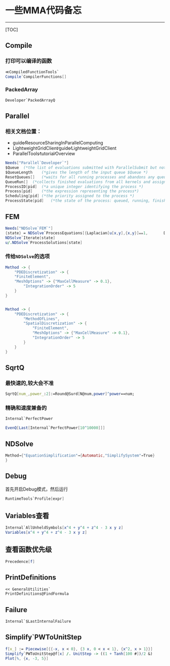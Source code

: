 # 一些MMA代码备忘

-------
[TOC]

## Compile

### 打印可以编译的函数

```Mathematica
≪CompiledFunctionTools`
Compile`CompilerFunctions[]
```

### PackedArray

```Mathematica
Developer`PackedArrayQ
```

## Parallel

### 相关文档位置：

- guide∕ResourceSharingInParallelComputing
- LightweightGridClient∕guide∕LightweightGridClient
- ParallelTools∕tutorial∕Overview


```Mathematica
Needs["Parallel`Developer`"]
$Queue	(*the list of evaluations submitted with ParallelSubmit but not yet assigned to an available kernel*)
$QueueLength	(*gives the length of the input queue $Queue *)
ResetQueues[]	(*waits for all running processes and abandons any queued processes*)
QueueRun[]	(*collects finished evaluations from all kernels and assign new ones from the queue *)
ProcessID[pid]	(*a unique integer identifying the process *)
Process[pid]	(*the expression representing the process*)
Scheduling[pid]	(*the priority assigned to the process *)
ProcessState[pid]	(*the state of the process: queued, running, finished*)
```

## FEM

```Mathematica
Needs["NDSolve`FEM`"]
{state} = NDSolve`ProcessEquations[{Laplacian[u[x,y],{x,y}]⩵1,       DirichletCondition[u[x,y]⩵0,True]},u,{x,0,1},{y,0,1},Method−>{"FiniteElement"}]
NDSolve`Iterate[state]
u/.NDSolve`ProcessSolutions[state]
```

### 传给``NDSolve``的选项

```Mathematica
Method -> {
    "PDEDiscretization" -> {
    "FiniteElement",
    "MeshOptions" -> {"MaxCellMeasure" -> 0.1}, 
        "IntegrationOrder" -> 5
    } 
}


Method -> {
    "PDEDiscretization" -> {
        "MethodOfLines",
        "SpatialDiscretization" -> {
            "FiniteElement", 
            "MeshOptions" -> {"MaxCellMeasure" -> 0.1}, 
            "IntegrationOrder" -> 5
        }
    }
}
```

## SqrtQ
### 最快速的,较大会不准

```Mathematica
SqrtQ[num_,power_:2]:=Round@Surd[N@num,power]^power==num;
```

### 精确和速度兼备的

```Mathematica
Internal`PerfectPower

EvenQ[Last[Internal`PerfectPower[10^10000]]]
```

## NDSolve

```Mathematica
Method→{"EquationSimplification"→{Automatic,"SimplifySystem"→True}
}
```

## Debug

首先开启Debug模式，然后运行

```Mathematica
RuntimeTools`Profile[expr]
```

## Variables查看

```Mathematica
Internal`AllUnheldSymbols[x^4 + y^4 + z^4 - 3 x y z]
Variables[x^4 + y^4 + z^4 - 3 x y z]
```

## 查看函数优先级

```Mathematica
Precedence[f]
```

## PrintDefinitions

```Mathematica
<< GeneralUtilities`
PrintDefinitions@FindFormula
```

## Failure

```Mathematica
Internal`$LastInternalFailure
```

## Simplify`PWToUnitStep

```Mathematica
f[x_] := Piecewise[{{-x, x < 0}, {3 x, 0 < x < 1}, {x^2, x > 1}}]
Simplify`PWToUnitStep@f[x] /. UnitStep -> ((1 + Tanh[100 #])/2 &)
Plot[%, {x, -3, 5}]
```


